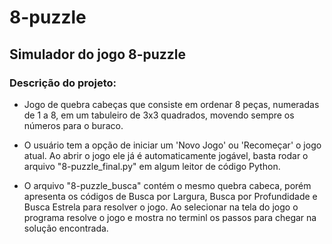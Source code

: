 # 8-puzzle
## Simulador do jogo 8-puzzle

### Descrição do projeto:
  - Jogo de quebra cabeças que consiste em ordenar 8 peças, numeradas de 1 a 8, em um tabuleiro de 3x3 quadrados, movendo sempre os números para o buraco. 

  - O usuário tem a opção de iniciar um 'Novo Jogo' ou 'Recomeçar' o jogo atual. Ao abrir o jogo ele já é automaticamente jogável, basta rodar o arquivo "8-puzzle_final.py" em algum leitor de código Python.

  - O arquivo "8-puzzle_busca" contém o mesmo quebra cabeca, porém apresenta os códigos de Busca por Largura, Busca por Profundidade e Busca Estrela para resolver o jogo. Ao selecionar na tela do jogo o programa resolve o jogo e mostra no terminl os passos para chegar na solução encontrada.
